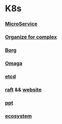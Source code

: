 # K8s

### [MicroService](https://martinfowler.com/articles/microservices.html)

### [Organize for complex](https://www.slideshare.net/npflaeging/special-edition-paper-organize-for-complexity-part-iii)

### [Borg](https://ai.google/research/pubs/pub43438)

### [Omaga](https://ai.google/research/pubs/pub41684)

### [etcd](https://coreos.com/etcd/)

### [raft](https://raft.github.io/raft.pdf)  && [website](https://raft.github.io/)


### [ppt](https://speakerdeck.com/luxas/kubernetes-architecture-fundamentals)

### [ecosystem](https://thenewstack.io/ebooks/kubernetes/state-of-kubernetes-ecosystem/)







